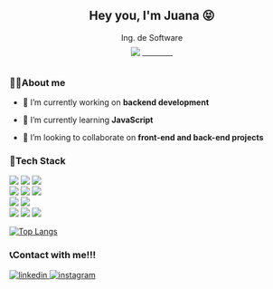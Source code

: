<h2 align="center">Hey you, I'm Juana 😝</h2>
<p align='center'>
  Ing. de Software
  <a href="https://juanawebsite.vercel.app/" target="_blank">
    <br>
  <img src="https://img.shields.io/badge/Portafolio%20Web-%23FF69B4.svg?style=for-the-badge&logoColor=white" alt="portfolio"     style="margin-bottom: 5px; background-color: transparent; color: #ffffff; padding: 8px 15px; border-radius: 5px; font-weight: bold;" />
  </a>
</p>

### 🙆‍♀️About me

- 🔭 I’m currently working on **backend development**

- 🌱 I’m currently learning **JavaScript**

- 👯 I’m looking to collaborate on **front-end and back-end projects**

### 🔧Tech Stack

<p>
<div align="left">
  <img src="https://img.shields.io/badge/-HTML-E34F26?style=for-the-badge&logo=html5&logoColor=white">
  <img src="https://img.shields.io/badge/-CSS-1572B6?style=for-the-badge&logo=css3&logoColor=white">
  <img src="https://img.shields.io/badge/-Bootstrap-563D7C?style=for-the-badge&logo=bootstrap&logoColor=white">

  <br>

  <img src="https://img.shields.io/badge/Java-ED8B00?style=for-the-badge&logo=java&logoColor=white">
  <img src="https://img.shields.io/badge/Python-FFD43B?style=for-the-badge&logo=python&logoColor=blue">
  <img src="https://img.shields.io/badge/C%23-239120?style=for-the-badge&logo=c-sharp&logoColor=white">
  <br>
  <img src="https://img.shields.io/badge/MySQL-005C84?style=for-the-badge&logo=mysql&logoColor=white">
  <img src="https://img.shields.io/badge/Microsoft%20SQL%20Server-CC2927?style=for-the-badge&logo=microsoft%20sql%20server&logoColor=white">
  <br>
  <img src="https://img.shields.io/badge/Trello-0052CC?style=for-the-badge&logo=trello&logoColor=white">
  <img src="https://img.shields.io/badge/Adobe%20Illustrator-FF9A00?style=for-the-badge&logo=adobe%20illustrator&logoColor=white">
  <img src="https://img.shields.io/badge/Adobe%20Photoshop-31A8FF?style=for-the-badge&logo=Adobe%20Photoshop&logoColor=black">
  
</div>
</p>

<p align= 'center'>
  
[![Top Langs](https://github-readme-stats.vercel.app/api/top-langs/?username=jsolano0112&langs_count=4&theme=transparent)](https://github.com/anuraghazra/github-readme-stats)

</p>

### 📞Contact with me!!!

  <a href="https://www.linkedin.com/in/juana-solano-07686b1b0/" target="_blank">
  <img src=https://img.shields.io/badge/linkedin-%231E77B5.svg?&style=for-the-badge&logo=linkedin&logoColor=white alt=linkedin style="margin-bottom: 5px;" />
  </a>
  
  <a href="https://www.instagram.com/ssssshhv/" target="_blank">
  <img src=https://img.shields.io/badge/instagram-%23000000.svg?&style=for-the-badge&logo=instagram&logoColor=white alt=instagram style="margin-bottom: 5px;" />
  </a>  
